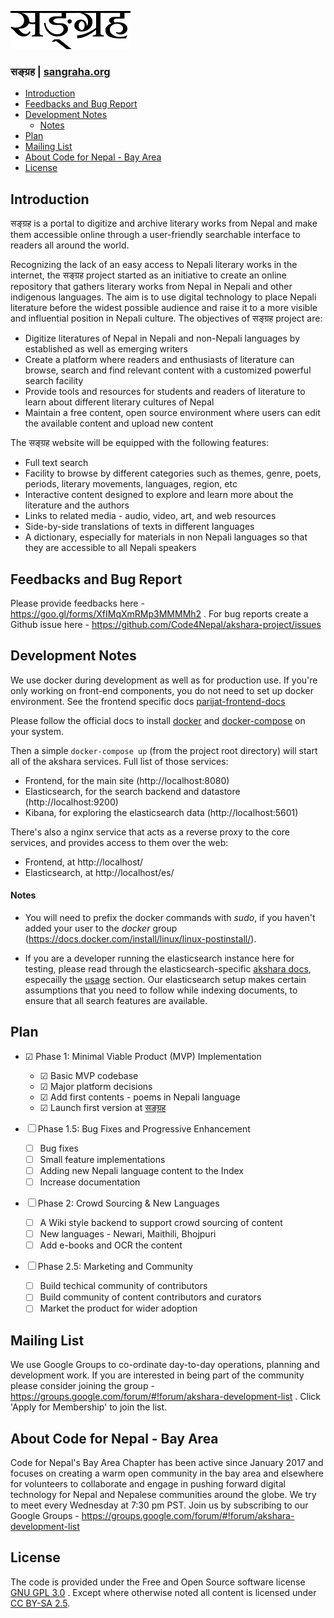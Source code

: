 ![alt text](https://raw.githubusercontent.com/Code4Nepal/akshara-project/master/parijat-frontend/src/assets/logo.png "सङ्ग्रह")

### सङ्ग्रह | [sangraha.org](http://sangraha.org)


<!-- toc -->

- [Introduction](#introduction)
- [Feedbacks and Bug Report](#feedbacks-and-bug-report)
- [Development Notes](#development-notes)
    + [Notes](#notes)
- [Plan](#plan)
- [Mailing List](#mailing-list)
- [About Code for Nepal - Bay Area](#about-code-for-nepal---bay-area)
- [License](#license)

<!-- tocstop -->

## Introduction

सङ्ग्रह is a portal to digitize and archive literary works from Nepal and make them accessible online through a user-friendly searchable interface to readers all around the world.

Recognizing the lack of an easy access to Nepali literary works in the internet, the सङ्ग्रह project started as an initiative to create an online repository that gathers literary works from Nepal in Nepali and other indigenous languages. The aim is to use digital technology to place Nepali literature before the widest possible audience and raise it to a more visible and influential position in Nepali culture. The objectives of सङ्ग्रह project are:

- Digitize literatures of Nepal in Nepali and non-Nepali languages by established as well as emerging writers
- Create a platform where readers and enthusiasts of literature can browse, search and find relevant content with a customized powerful search facility
- Provide tools and resources for students and readers of literature to learn about different literary cultures of Nepal
- Maintain a free content, open source environment where users can edit the available content and upload new content

The सङ्ग्रह website will be equipped with the following features:

- Full text search
- Facility to browse by different categories such as themes, genre, poets, periods, literary movements, languages, region, etc
- Interactive content designed to explore and learn more about the literature and the authors
- Links to related media - audio, video, art, and web resources
- Side-by-side translations of texts in different languages
- A dictionary, especially for materials in non Nepali languages so that they are accessible to all Nepali speakers

## Feedbacks and Bug Report
Please provide feedbacks here - https://goo.gl/forms/XfIMqXmRMp3MMMMh2 . For bug reports create a Github issue here - https://github.com/Code4Nepal/akshara-project/issues


## Development Notes

We use docker during development as well as for production use. If you're only working on front-end components, you do not need to set up docker environment. See the frontend specific docs [parijat-frontend-docs](parijat-frontend/README.md)

Please follow the official docs to install [docker](https://docs.docker.com/install/) and [docker-compose](https://docs.docker.com/compose/install/) on your system.

Then a simple `docker-compose up` (from the project root directory) will start all of the akshara services. Full list of those services:

* Frontend, for the main site (http://localhost:8080)
* Elasticsearch, for the search backend and datastore (http://localhost:9200)
* Kibana, for exploring the elasticsearch data (http://localhost:5601)

There's also a nginx service that acts as a reverse proxy to the core services, and provides access to them over the web:

* Frontend, at http://localhost/
* Elasticsearch, at http://localhost/es/

#### Notes

* You will need to prefix the docker commands with *sudo*, if you haven't added your user to the *docker* group (https://docs.docker.com/install/linux/linux-postinstall/). 

* If you are a developer running the elasticsearch instance here for testing, please read through the elasticsearch-specific [akshara docs](elasticsearch/README.md), especailly the [usage](elasticsearch/README.md#usage) section. Our elasticsearch setup makes certain assumptions that you need to follow while indexing documents, to ensure that all search features are available.


## Plan
- ☑ Phase 1:  Minimal Viable Product (MVP) Implementation
    - ☑ Basic MVP codebase
    - ☑ Major platform decisions
    - ☑ Add first contents - poems in Nepali language
    - ☑ Launch first version at [सङ्ग्रह](http://sangraha.org)

- ☐ Phase 1.5: Bug Fixes and Progressive Enhancement
    - ☐ Bug fixes
    - ☐ Small feature implementations
    - ☐ Adding new Nepali language content to the Index
    - ☐ Increase documentation
  
- ☐ Phase 2: Crowd Sourcing & New Languages
    - ☐ A Wiki style backend to support crowd sourcing of content
    - ☐ New languages - Newari, Maithili, Bhojpuri
    - ☐ Add e-books and OCR the content
    
 - ☐ Phase 2.5: Marketing and Community
     - ☐ Build techical community of contributors
     - ☐ Build community of content contributors and curators 
     - ☐ Market the product for wider adoption

## Mailing List
We use Google Groups to co-ordinate day-to-day operations, planning and development work. If you are interested in being part of the community please consider joining the group - https://groups.google.com/forum/#!forum/akshara-development-list . Click 'Apply for Membership' to join the list.
         
## About Code for Nepal - Bay Area

Code for Nepal's Bay Area Chapter has been active since January 2017 and focuses on creating a warm open community in the bay area and elsewhere for volunteers to collaborate and engage in pushing forward digital technology for Nepal and Nepalese communities around the globe. We try to meet every Wednesday at 7:30 pm PST. Join us by subscribing to our Google Groups - https://groups.google.com/forum/#!forum/akshara-development-list

## License

The code is provided under the Free and Open Source software license [GNU GPL 3.0](LICENSE) . Except where otherwise noted all content is licensed under [CC BY-SA 2.5](https://creativecommons.org/licenses/by-sa/2.5/).

